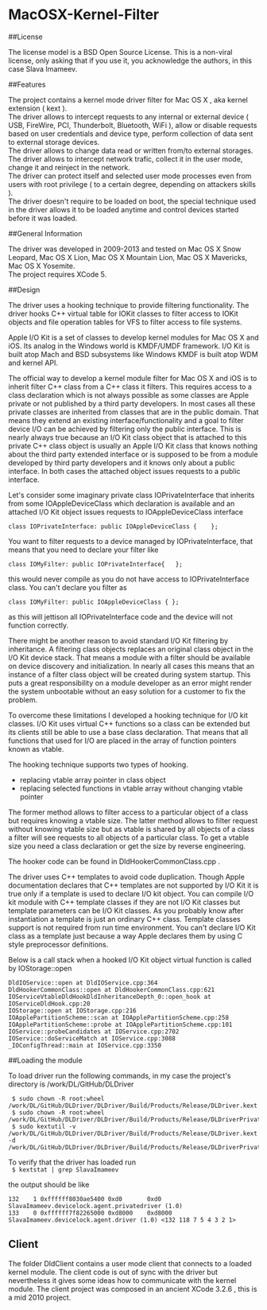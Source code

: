 # MacOSX-Kernel-Filter

##License

The license model is a BSD Open Source License. This is a non-viral license, only asking that if you use it, you acknowledge the authors, in this case Slava Imameev.

##Features

The project contains a kernel mode driver filter for Mac OS X , aka kernel extension ( kext ).  
The driver allows to intercept requests to any internal or external device ( USB, FireWire, PCI, Thunderbolt, Bluetooth, WiFi ), allow or disable requests based on user credentials and device type, perform collection of data sent to external storage devices.  
The driver allows to change data read or written from/to external storages.  
The driver allows to intercept network trafic, collect it in the user mode, change it and reinject in the network.  
The driver can protect itself and selected user mode processes even from users with root privilege ( to a certain degree, depending on attackers skills ).  
The driver doesn't require to be loaded on boot, the special technique used in the driver allows it to be loaded anytime and control devices started before it was loaded.

##General Information

The driver was developed in 2009-2013 and tested on Mac OS X Snow Leopard, Mac OS X Lion, Mac OS X Mountain Lion, Mac OS X Mavericks, Mac OS X Yosemite.  
The project requires XCode 5.

##Design

The driver uses a hooking technique to provide filtering functionality. The driver hooks C++ virtual table for IOKit classes to filter access to IOKit objects and file operation tables for VFS to filter access to file systems.

Apple I/O Kit is a set of classes to develop kernel modules for Mac OS X and iOS. Its analog in the Windows world is KMDF/UMDF framework. I/O Kit is built atop Mach and BSD subsystems like Windows KMDF is built atop WDM and kernel API.  
  
The official way to develop a kernel module filter for Mac OS X and iOS is to inherit filter C++ class from a C++ class it filters. This requires access to a class declaration which is not always possible as some classes are Apple private or not published by a third party developers. In most cases all these private classes are inherited from classes that are in the public domain. That means they extend an existing interface/functionality and a goal to filter device I/O can be achieved by filtering only the public interface. This is nearly always true because an I/O Kit class object that is attached to this private C++ class object is usually an Apple I/O Kit class that knows nothing about the third party extended interface or is supposed to be from a module developed by third party developers and it knows only about a public interface. In both cases the attached object issues requests to a public interface.  
  
Let's consider some imaginary private class IOPrivateInterface that inherits from some IOAppleDeviceClass which declaration is available and an attached I/O Kit object issues requests to IOAppleDeviceClass interface  
  
`class IOPrivateInterface: public IOAppleDeviceClass {   
};`  
  
You want to filter requests to a device managed by IOPrivateInterface, that means that you need to declare your filter like  
  
`class IOMyFilter: public IOPrivateInterface{  
};`  
  
this would never compile as you do not have access to IOPrivateInterface class. You can't declare you filter as  

`class IOMyFilter: public IOAppleDeviceClass {
};`  

as this will jettison all IOPrivateInterface code and the device will not function correctly.  

There might be another reason to avoid standard I/O Kit filtering by inheritance. A filtering class objects replaces an original class object in the I/O Kit device stack. That means a module with a filter should be available on device discovery and initialization. In nearly all cases this means that an instance of a filter class object will be created during system startup. This puts a great responsibility on a module developer as an error might render the system unbootable without an easy solution for a customer to fix the problem.  
  
To overcome these limitations I developed a hooking technique for I/O kit classes. I/O Kit uses virtual C++ functions so a class can be extended but its clients still be able to use a base class declaration. That means that all functions that used for I/O are placed in the array of function pointers known as vtable.  
  
The hooking technique supports two types of hooking.
  - replacing vtable array pointer in class object  
  - replacing selected functions in vtable array without changing vtable pointer  
  
The former method allows to filter access to a particular object of a class but requires knowing a vtable size. The latter method allows to filter request without knowing vtable size but as vtable is shared by all objects of a class a filter will see requests to all objects of a particular class. To get a vtable size you need a class declaration or get the size by reverse engineering.  
  
The hooker code can be found in DldHookerCommonClass.cpp .   
  
The driver uses C++ templates to avoid code duplication. Though Apple documentation declares that C++ templates are not supported by I/O Kit it is true only if a template is used to declare I/O kit object. You can compile I/O kit module with C++ template classes if they are not I/O Kit classes but template parameters can be I/O Kit classes. As you probably know after instantiation a template is just an ordinary C++ class. Template classes support is not required from run time environment. You can't declare I/O Kit class as a template just because a way Apple declares them by using C style preprocessor definitions. 

Below is a call stack when a hooked I/O Kit object virtual function is called by IOStorage::open
 
 ```
DldIOService::open at DldIOService.cpp:364  
DldHookerCommonClass::open at DldHookerCommonClass.cpp:621  
IOServiceVtableDldHookDldInheritanceDepth_0::open_hook at IOServiceDldHook.cpp:20  
IOStorage::open at IOStorage.cpp:216  
IOApplePartitionScheme::scan at IOApplePartitionScheme.cpp:258  
IOApplePartitionScheme::probe at IOApplePartitionScheme.cpp:101  
IOService::probeCandidates at IOService.cpp:2702  
IOService::doServiceMatch at IOService.cpp:3088  
_IOConfigThread::main at IOService.cpp:3350  
```
  
##Loading the module

To load driver run the following commands, in my case the project's directory is /work/DL/GitHub/DLDriver  
  
```
 $ sudo chown -R root:wheel /work/DL/GitHub/DLDriver/DLDriver/Build/Products/Release/DLDriver.kext  
 $ sudo chown -R root:wheel /work/DL/GitHub/DLDriver/DLDriver/Build/Products/Release/DLDriverPrivate.kext  
 $ sudo kextutil -v /work/DL/GitHub/DLDriver/DLDriver/Build/Products/Release/DLDriver.kext -d /work/DL/GitHub/DLDriver/DLDriver/Build/Products/Release/DLDriverPrivate.kext  
 ```
 
 To verify that the driver has loaded run  
 ` $ kextstat | grep SlavaImameev`  
  
  the output should be like  
  
  ```
  132    1 0xffffff8030ae5400 0xd0       0xd0       SlavaImameev.devicelock.agent.privatedriver (1.0)  
  133    0 0xffffff7f82265000 0xd8000    0xd8000    SlavaImameev.devicelock.agent.driver (1.0) <132 118 7 5 4 3 2 1>  
  ```

## Client

The folder DldClient contains a user mode client that connects to a loaded kernel module. The client code is out of sync with the driver but nevertheless it gives some ideas how to communicate with the kernel module. The client project was composed in an ancient XCode 3.2.6 , this is a mid 2010 project.
  
